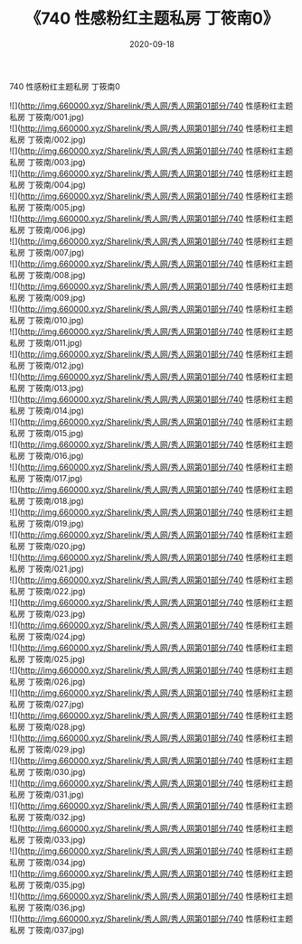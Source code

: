 ﻿---
layout: post
title:  《740 性感粉红主题私房 丁筱南0》
date:   2020-09-18
img: http://img.660000.xyz/Sharelink/秀人网/秀人网第01部分/740 性感粉红主题私房 丁筱南0/000.jpg
categories: [美女, 清纯, 唯美]
---

740 性感粉红主题私房 丁筱南0

  ![](http://img.660000.xyz/Sharelink/秀人网/秀人网第01部分/740 性感粉红主题私房 丁筱南/001.jpg) <br> ![](http://img.660000.xyz/Sharelink/秀人网/秀人网第01部分/740 性感粉红主题私房 丁筱南/002.jpg) <br> ![](http://img.660000.xyz/Sharelink/秀人网/秀人网第01部分/740 性感粉红主题私房 丁筱南/003.jpg) <br> ![](http://img.660000.xyz/Sharelink/秀人网/秀人网第01部分/740 性感粉红主题私房 丁筱南/004.jpg) <br> ![](http://img.660000.xyz/Sharelink/秀人网/秀人网第01部分/740 性感粉红主题私房 丁筱南/005.jpg) <br> ![](http://img.660000.xyz/Sharelink/秀人网/秀人网第01部分/740 性感粉红主题私房 丁筱南/006.jpg) <br> ![](http://img.660000.xyz/Sharelink/秀人网/秀人网第01部分/740 性感粉红主题私房 丁筱南/007.jpg) <br> ![](http://img.660000.xyz/Sharelink/秀人网/秀人网第01部分/740 性感粉红主题私房 丁筱南/008.jpg) <br> ![](http://img.660000.xyz/Sharelink/秀人网/秀人网第01部分/740 性感粉红主题私房 丁筱南/009.jpg) <br> ![](http://img.660000.xyz/Sharelink/秀人网/秀人网第01部分/740 性感粉红主题私房 丁筱南/010.jpg) <br> ![](http://img.660000.xyz/Sharelink/秀人网/秀人网第01部分/740 性感粉红主题私房 丁筱南/011.jpg) <br> ![](http://img.660000.xyz/Sharelink/秀人网/秀人网第01部分/740 性感粉红主题私房 丁筱南/012.jpg) <br> ![](http://img.660000.xyz/Sharelink/秀人网/秀人网第01部分/740 性感粉红主题私房 丁筱南/013.jpg) <br> ![](http://img.660000.xyz/Sharelink/秀人网/秀人网第01部分/740 性感粉红主题私房 丁筱南/014.jpg) <br> ![](http://img.660000.xyz/Sharelink/秀人网/秀人网第01部分/740 性感粉红主题私房 丁筱南/015.jpg) <br> ![](http://img.660000.xyz/Sharelink/秀人网/秀人网第01部分/740 性感粉红主题私房 丁筱南/016.jpg) <br> ![](http://img.660000.xyz/Sharelink/秀人网/秀人网第01部分/740 性感粉红主题私房 丁筱南/017.jpg) <br> ![](http://img.660000.xyz/Sharelink/秀人网/秀人网第01部分/740 性感粉红主题私房 丁筱南/018.jpg) <br> ![](http://img.660000.xyz/Sharelink/秀人网/秀人网第01部分/740 性感粉红主题私房 丁筱南/019.jpg) <br> ![](http://img.660000.xyz/Sharelink/秀人网/秀人网第01部分/740 性感粉红主题私房 丁筱南/020.jpg) <br> ![](http://img.660000.xyz/Sharelink/秀人网/秀人网第01部分/740 性感粉红主题私房 丁筱南/021.jpg) <br> ![](http://img.660000.xyz/Sharelink/秀人网/秀人网第01部分/740 性感粉红主题私房 丁筱南/022.jpg) <br> ![](http://img.660000.xyz/Sharelink/秀人网/秀人网第01部分/740 性感粉红主题私房 丁筱南/023.jpg) <br> ![](http://img.660000.xyz/Sharelink/秀人网/秀人网第01部分/740 性感粉红主题私房 丁筱南/024.jpg) <br> ![](http://img.660000.xyz/Sharelink/秀人网/秀人网第01部分/740 性感粉红主题私房 丁筱南/025.jpg) <br> ![](http://img.660000.xyz/Sharelink/秀人网/秀人网第01部分/740 性感粉红主题私房 丁筱南/026.jpg) <br> ![](http://img.660000.xyz/Sharelink/秀人网/秀人网第01部分/740 性感粉红主题私房 丁筱南/027.jpg) <br> ![](http://img.660000.xyz/Sharelink/秀人网/秀人网第01部分/740 性感粉红主题私房 丁筱南/028.jpg) <br> ![](http://img.660000.xyz/Sharelink/秀人网/秀人网第01部分/740 性感粉红主题私房 丁筱南/029.jpg) <br> ![](http://img.660000.xyz/Sharelink/秀人网/秀人网第01部分/740 性感粉红主题私房 丁筱南/030.jpg) <br> ![](http://img.660000.xyz/Sharelink/秀人网/秀人网第01部分/740 性感粉红主题私房 丁筱南/031.jpg) <br> ![](http://img.660000.xyz/Sharelink/秀人网/秀人网第01部分/740 性感粉红主题私房 丁筱南/032.jpg) <br> ![](http://img.660000.xyz/Sharelink/秀人网/秀人网第01部分/740 性感粉红主题私房 丁筱南/033.jpg) <br> ![](http://img.660000.xyz/Sharelink/秀人网/秀人网第01部分/740 性感粉红主题私房 丁筱南/034.jpg) <br> ![](http://img.660000.xyz/Sharelink/秀人网/秀人网第01部分/740 性感粉红主题私房 丁筱南/035.jpg) <br> ![](http://img.660000.xyz/Sharelink/秀人网/秀人网第01部分/740 性感粉红主题私房 丁筱南/036.jpg) <br> ![](http://img.660000.xyz/Sharelink/秀人网/秀人网第01部分/740 性感粉红主题私房 丁筱南/037.jpg) <br>